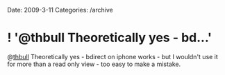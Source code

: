 Date: 2009-3-11
Categories: /archive

# ! '@thbull Theoretically yes - bd...'

@<a href="http://twitter.com/thbull">thbull</a> Theoretically yes - bdirect  on iphone works - but I wouldn't use it for more than a read only view - too easy to make a mistake.
